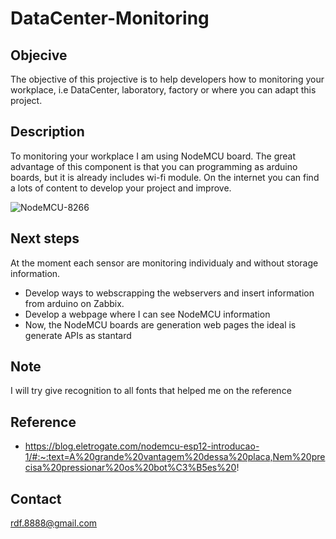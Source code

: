 # DataCenter-Monitoring

## Objecive
The objective of this projective is to help developers how to monitoring your workplace, i.e DataCenter, laboratory, factory or where you can adapt this project.

## Description
To monitoring your workplace I am using NodeMCU board. The great advantage of this component is that you can programming as arduino boards, but it is already includes wi-fi module.
On the internet you can find a lots of content to develop your project and improve.

![NodeMCU-8266](https://jgamblog.files.wordpress.com/2018/02/esp8266-nodemcu-pinout.png)

## Next steps
At the moment each sensor are monitoring individualy and without storage information.
* Develop ways to webscrapping the webservers and insert information from arduino on Zabbix.
* Develop a webpage where I can see NodeMCU information
* Now, the NodeMCU boards are generation web pages the ideal is generate APIs as stantard

## Note
I will try give recognition to all fonts that helped me on the reference

## Reference
* https://blog.eletrogate.com/nodemcu-esp12-introducao-1/#:~:text=A%20grande%20vantagem%20dessa%20placa,Nem%20precisa%20pressionar%20os%20bot%C3%B5es%20!

## Contact
rdf.8888@gmail.com
